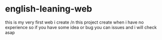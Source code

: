 # english-leaning-web
this is my very first web i create /n
this project create when i have no experience so if you have some idea or bug you can issues and i will check asap

